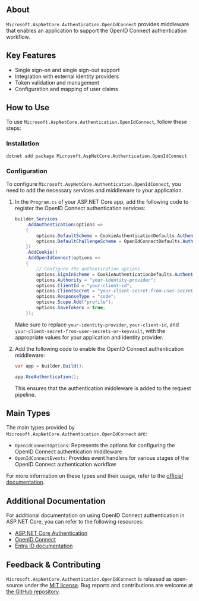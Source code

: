 ## About

`Microsoft.AspNetCore.Authentication.OpenIdConnect` provides middleware that enables an application to support the OpenID Connect authentication workflow.

## Key Features

* Single sign-on and single sign-out support
* Integration with external identity providers
* Token validation and management
* Configuration and mapping of user claims

## How to Use

To use `Microsoft.AspNetCore.Authentication.OpenIdConnect`, follow these steps:

### Installation

```shell
dotnet add package Microsoft.AspNetCore.Authentication.OpenIdConnect
```

### Configuration

To configure `Microsoft.AspNetCore.Authentication.OpenIdConnect`, you need to add the necessary services and middleware to your application.

1. In the `Program.cs` of your ASP.NET Core app, add the following code to register the OpenID Connect authentication services:
    ```csharp
    builder.Services
        .AddAuthentication(options =>
        {
            options.DefaultScheme = CookieAuthenticationDefaults.AuthenticationScheme;
            options.DefaultChallengeScheme = OpenIdConnectDefaults.AuthenticationScheme;
        })
        .AddCookie()
        .AddOpenIdConnect(options =>
        {
            // Configure the authentication options
            options.SignInScheme = CookieAuthenticationDefaults.AuthenticationScheme;
            options.Authority = "your-identity-provider";
            options.ClientId = "your-client-id";
            options.ClientSecret = "your-client-secret-from-user-secrets-or-keyvault";
            options.ResponseType = "code";
            options.Scope.Add("profile");
            options.SaveTokens = true;
        });
    ```

    Make sure to replace `your-identity-provider`, `your-client-id`, and `your-client-secret-from-user-secrets-or-keyvault`, with the appropriate values for your application and identity provider.

2. Add the following code to enable the OpenID Connect authentication middleware:
    ```csharp
    var app = builder.Build();

    app.UseAuthentication();
    ```
    This ensures that the authentication middleware is added to the request pipeline.

## Main Types

The main types provided by `Microsoft.AspNetCore.Authentication.OpenIdConnect` are:

* `OpenIdConnectOptions`: Represents the options for configuring the OpenID Connect authentication middleware
* `OpenIdConnectEvents`: Provides event handlers for various stages of the OpenID Connect authentication workflow

For more information on these types and their usage, refer to the [official documentation](https://learn.microsoft.com/dotnet/api/microsoft.aspnetcore.authentication.openidconnect).

## Additional Documentation

For additional documentation on using OpenID Connect authentication in ASP.NET Core, you can refer to the following resources:

* [ASP.NET Core Authentication](https://learn.microsoft.com/aspnet/core/security/authentication)
* [OpenID Connect](https://openid.net/developers/how-connect-works)
* [Entra ID documentation](https://learn.microsoft.com/entra/identity)

## Feedback & Contributing

`Microsoft.AspNetCore.Authentication.OpenIdConnect` is released as open-source under the [MIT license](https://licenses.nuget.org/MIT). Bug reports and contributions are welcome at [the GitHub repository](https://github.com/dotnet/aspnetcore).
